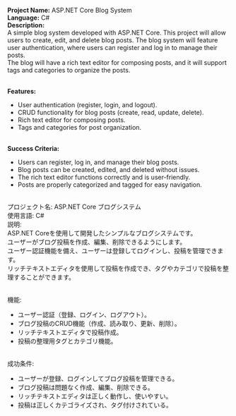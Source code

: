 **Project Name:** ASP.NET Core Blog System <br>
**Language:** C# <br>
**Description:** <br>
A simple blog system developed with ASP.NET Core. This project will allow users to create, edit, and delete blog posts. The blog system will feature user authentication, where users can register and log in to manage their posts. <br>
The blog will have a rich text editor for composing posts, and it will support tags and categories to organize the posts. <br><br>

**Features:** <br>
- User authentication (register, login, and logout). <br>
- CRUD functionality for blog posts (create, read, update, delete). <br>
- Rich text editor for composing posts. <br>
- Tags and categories for post organization. <br><br>

**Success Criteria:** <br>
- Users can register, log in, and manage their blog posts. <br>
- Blog posts can be created, edited, and deleted without issues. <br>
- The rich text editor functions correctly and is user-friendly. <br>
- Posts are properly categorized and tagged for easy navigation. <br><br>

プロジェクト名: ASP.NET Core ブログシステム <br>
使用言語: C# <br>
説明: <br>
ASP.NET Coreを使用して開発したシンプルなブログシステムです。 <br>
ユーザーがブログ投稿を作成、編集、削除できるようにします。 <br>
ユーザー認証機能を備え、ユーザーは登録してログインし、投稿を管理できます。 <br>
リッチテキストエディタを使用して投稿を作成でき、タグやカテゴリで投稿を整理することができます。 <br><br>

機能: <br>
- ユーザー認証（登録、ログイン、ログアウト）。 <br>
- ブログ投稿のCRUD機能（作成、読み取り、更新、削除）。 <br>
- リッチテキストエディタで投稿作成。 <br>
- 投稿の整理用タグとカテゴリ機能。 <br><br>

成功条件: <br>
- ユーザーが登録、ログインしてブログ投稿を管理できる。 <br>
- ブログ投稿は問題なく作成、編集、削除できる。 <br>
- リッチテキストエディタは正しく動作し、使いやすい。 <br>
- 投稿は正しくカテゴライズされ、タグ付けされている。 <br><br>
